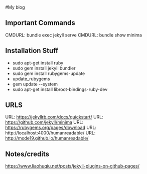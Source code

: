 #My blog

## Important Commands
CMDURL: bundle exec jekyll serve 
CMDURL: bundle show minima

## Installation Stuff
* sudo apt-get install ruby
* sudo gem install jekyll bundler
* sudo gem install rubygems-update
* update_rubygems 
* gem update --system
* sudo apt-get install libroot-bindings-ruby-dev

## URLS
URL: https://jekyllrb.com/docs/quickstart/
URL: https://github.com/jekyll/minima
URL: https://rubygems.org/pages/download
URL: http://localhost:4000/humanreadable/
URL: http://mode19.github.io/humanreadable/

## Notes/credits
https://www.liaohuqiu.net/posts/jekyll-plugins-on-github-pages/
